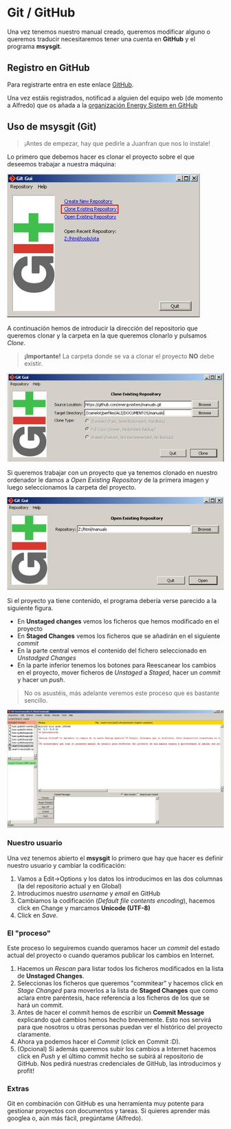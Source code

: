 # Git / GitHub #

Una vez tenemos nuestro manual creado, queremos modificar alguno o queremos traducir necesitaremos tener una cuenta en **GitHub** y el programa **msysgit**.

## Registro en GitHub ##

Para registrarte entra en este enlace [GitHub](http://www.github.com/users).

Una vez estáis registrados, notificad a alguien del equipo web (de momento a Alfredo) que os añada a la [organización Energy Sistem en GitHub](http://www.github.com/energysistem)

## Uso de msysgit (Git) ##

> ¡Antes de empezar, hay que pedirle a Juanfran que nos lo instale!

Lo primero que debemos hacer es clonar el proyecto sobre el que deseemos trabajar a nuestra máquina:

![Git GUI 1](images/git-gui1.jpg "Git GUI 1")

A continuación hemos de introducir la dirección del repositorio que queremos clonar y la carpeta en la que queremos clonarlo y pulsamos *Clone*.

> **¡Importante!** La carpeta donde se va a clonar el proyecto **NO** debe existir.

![Git GUI 2](images/git-gui2.jpg "Git GUI 2")

Si queremos trabajar con un proyecto que ya tenemos clonado en nuestro ordenador le damos a *Open Existing Repository* de la primera imagen y luego seleccionamos la carpeta del proyecto.

![Git GUI 3](images/git-gui3.jpg "Git GUI 3")

Si el proyecto ya tiene contenido, el programa debería verse parecido a la siguiente figura.

* En **Unstaged changes** vemos los ficheros que hemos modificado en el proyecto
* En **Staged Changes** vemos los ficheros que se añadirán en el siguiente *commit*
* En la parte central vemos el contenido del fichero seleccionado en *Unstadged Changes*
* En la parte inferior tenemos los botones para Reescanear los cambios en el proyecto, mover ficheros de *Unstaged* a *Staged*, hacer un *commit* y hacer un *push*.

> No os asustéis, más adelante veremos este proceso que es bastante sencillo.

![Git GUI 4](images/git-gui4.jpg "Git GUI 4")

### Nuestro usuario ###

Una vez tenemos abierto el **msysgit** lo primero que hay que hacer es definir nuestro usuario y cambiar la codificación:

1. Vamos a Edit->Options y los datos los introducimos en las dos columnas (la del repositorio actual y en Global)
2. Introducimos nuestro *username* y *email* en GitHub
3. Cambiamos la codificación (*Default file contents encoding*), hacemos click en Change y marcamos **Unicode (UTF-8)**
4. Click en *Save*.

### 

### El "proceso" ###

Este proceso lo seguiremos cuando queramos hacer un *commit* del estado actual del proyecto o cuando queramos publicar los cambios en Internet.

1. Hacemos un *Rescan* para listar todos los ficheros modificados en la lista de **Unstaged Changes**.
2. Seleccionas los ficheros que queremos "commitear" y hacemos click en *Stage Changed* para moverlos a la lista de **Staged Changes** que como aclara entre paréntesis, hace referencia a los ficheros de los que se hará un commit.
3. Antes de hacer el commit hemos de escribir un **Commit Message** explicando qué cambios hemos hecho brevemente. Esto nos servirá para que nosotros u otras personas puedan ver el histórico del proyecto claramente.
4. Ahora ya podemos hacer el *Commit* (click en Commit :D).
5. (Opcional) Si además queremos subir los cambios a Internet hacemos click en *Push* y el último commit hecho se subirá al repositorio de GitHub. Nos pedirá nuestras credenciales de GitHub, las introducimos y profit!

### Extras ###

Git en combinación con GitHub es una herramienta muy potente para gestionar proyectos con documentos y tareas. Si quieres aprender más googlea o, aún más fácil, pregúntame (Alfredo).